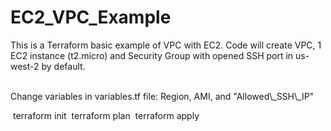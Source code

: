 # EC2\_VPC\_Example

This is a Terraform basic example of VPC with EC2.
Code will create VPC, 1 EC2 instance (t2.micro) and Security Group with opened SSH port in us-west-2 by default.

<br>
Change variables in variables.tf file: Region, AMI, and "Allowed\_SSH\_IP"

 terraform init
 terraform plan
 terraform apply